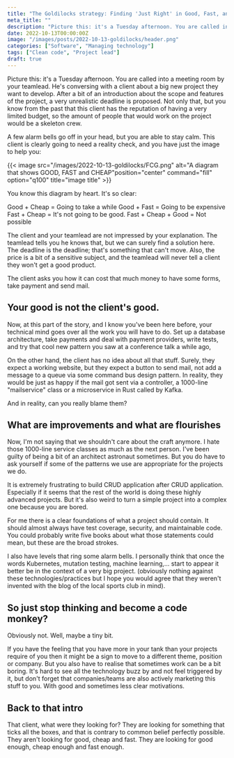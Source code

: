 ```yaml
---
title: "The Goldilocks strategy: Finding 'Just Right' in Good, Fast, and Cheap"
meta_title: ""
description: "Picture this: it's a Tuesday afternoon. You are called into a meeting room by your teamlead. He's conversing with a client about a big new project they want to develop. After a bit of an introduction about the scope and features of the project, a very unrealistic deadline is proposed. Not only that, but you know from the past that this client has the reputation of having a very limited budget, so the amount of people that would work on the project would be a skeleton crew."
date: 2022-10-13T00:00:00Z
image: "/images/posts/2022-10-13-goldilocks/header.png"
categories: ["Software", "Managing technology"]
tags: ["Clean code", "Project lead"]
draft: true
---
```


Picture this: it's a Tuesday afternoon. You are called into a meeting room by your teamlead. He's conversing with a client about a big new project they want to develop. After a bit of an introduction about the scope and features of the project, a very unrealistic deadline is proposed. Not only that, but you know from the past that this client has the reputation of having a very limited budget, so the amount of people that would work on the project would be a skeleton crew.

A few alarm bells go off in your head, but you are able to stay calm. This client is clearly going to need a reality check, and you have just the image to help you:

{{< image src="/images/2022-10-13-goldilocks/FCG.png" alt="A diagram that shows GOOD, FAST and CHEAP"position="center" command="fill" option="q100" title="image title" >}}

You know this diagram by heart. It's so clear:

Good + Cheap = Going to take a while
Good + Fast = Going to be expensive
Fast + Cheap = It's not going to be good.
Fast + Cheap + Good = Not possible

The client and your teamlead are not impressed by your explanation. The teamlead tells you he knows that, but we can surely find a solution here. The deadline is the deadline; that's something that can't move. Also, the price is a bit of a sensitive subject, and the teamlead will never tell a client they won't get a good product.

The client asks you how it can cost that much money to have some forms, take payment and send mail.

## Your good is not the client's good.

Now, at this part of the story, and I know you've been here before, your technical mind goes over all the work you will have to do. Set up a database architecture, take payments and deal with payment providers, write tests, and try that cool new pattern you saw at a conference talk a while ago,

On the other hand, the client has no idea about all that stuff. Surely, they expect a working website, but they expect a button to send mail, not add a message to a queue via some command bus design pattern. In reality, they would be just as happy if the mail got sent via a controller, a 1000-line "mailservice" class or a microservice in Rust called by Kafka.

And in reality, can you really blame them?

## What are improvements and what are flourishes

Now, I'm not saying that we shouldn't care about the craft anymore. I hate those 1000-line service classes as much as the next person. I've been guilty of being a bit of an architect astronaut sometimes. But you do have to ask yourself if some of the patterns we use are appropriate for the projects we do.

It is extremely frustrating to build CRUD application after CRUD application. Especially if it seems that the rest of the world is doing these highly advanced projects. But it's also weird to turn a simple project into a complex one because you are bored.

For me there is a clear foundations of what a project should contain. It should almost always have test coverage, security, and maintainable code. You could probably write five books about what those statements could mean, but these are the broad strokes.

I also have levels that ring some alarm bells. I personally think that once the words Kubernetes, mutation testing, machine learning,... start to appear it better be in the context of a very big project. (obviously nothing against these technologies/practices but I hope you would agree that they weren't invented with the blog of the local sports club in mind).

## So just stop thinking and become a code monkey?

Obviously not. Well, maybe a tiny bit.

If you have the feeling that you have more in your tank than your projects require of you then it might be a sign to move to a different theme, position or company. But you also have to realise that sometimes work can be a bit boring. It's hard to see all the technology buzz by and not feel triggered by it, but don't forget that companies/teams are also actively marketing this stuff to you. With good and sometimes less clear motivations.

## Back to that intro

That client, what were they looking for?
They are looking for something that ticks all the boxes, and that is contrary to common belief perfectly possible. They aren't looking for good, cheap and fast. They are looking for good enough, cheap enough and fast enough.
